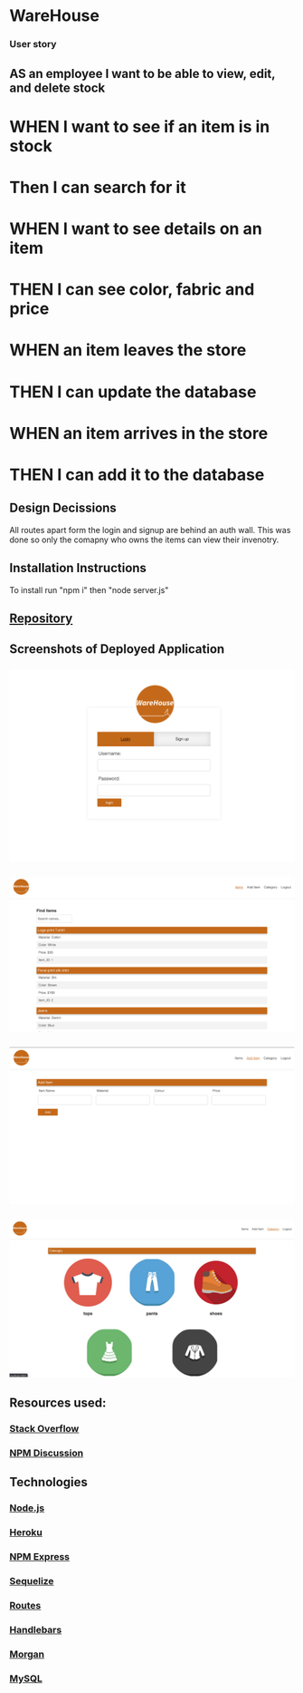 # WareHouse

### User story

## AS an employee I want to be able to view, edit, and delete stock

# WHEN I want to see if an item is in stock

# Then I can search for it

# WHEN I want to see details on an item

# THEN I can see color, fabric and price

# WHEN an item leaves the store

# THEN I can update the database

# WHEN an item arrives in the store

# THEN I can add it to the database

## Design Decissions

All routes apart form the login and signup are behind an auth wall.
This was done so only the comapny who owns the items can view their invenotry.

## Installation Instructions

To install run "npm i"
then "node server.js"

## [Repository](https://github.com/GreenTeamm/WareHouse)

## Screenshots of Deployed Application

### ![Screenshot](public/assets/screenshot1.png)

### ![Screenshot](public/assets/screenshot2.png)

### ![Screenshot](public/assets/screenshot3.png)

### ![Screenshot](public/assets/screenshot4.png)

## Resources used:

### [Stack Overflow](https://stackoverflow.com/)

### [NPM Discussion](https://github.com/npm/feedback/discussions)

## Technologies

### [Node.js](https://nodejs.org/)

### [Heroku](https://www.heroku.com/)

### [NPM Express](https://www.npmjs.com/package/express)

### [Sequelize](https://sequelize.org/)

### [Routes](https://www.npmjs.com/package/routes)

### [Handlebars](https://handlebarsjs.com/)

### [Morgan](https://www.npmjs.com/package/morgan)

### [MySQL](https://www.mysql.com/)
